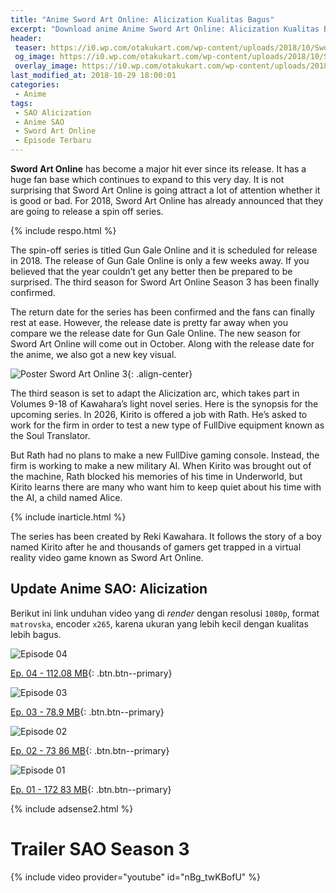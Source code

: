 ```yaml
---
title: "Anime Sword Art Online: Alicization Kualitas Bagus"
excerpt: "Download anime Anime Sword Art Online: Alicization Kualitas Bagus Art Online: Alicization, kualitas terbaik ukuran lebih kecil (episode 04)"
header:
 teaser: https://i0.wp.com/otakukart.com/wp-content/uploads/2018/10/Sword-Art-Online-Season-3-Episode-1.jpeg?resize=320,170
 og_image: https://i0.wp.com/otakukart.com/wp-content/uploads/2018/10/Sword-Art-Online-Season-3-Episode-1.jpeg?resize=640,320
 overlay_image: https://i0.wp.com/otakukart.com/wp-content/uploads/2018/10/Sword-Art-Online-Season-3-Episode-1.jpeg
last_modified_at: 2018-10-29 18:00:01
categories:
 - Anime
tags:
 - SAO Alicization
 - Anime SAO
 - Sword Art Online
 - Episode Terbaru
---
```


**Sword Art Online** has become a major hit ever since its release. It has a huge fan base which continues to expand to this very day. It is not surprising that Sword Art Online is going attract a lot of attention whether it is good or bad. For 2018, Sword Art Online has already announced that they are going to release a spin off series.

{% include respo.html %}

The spin-off series is titled Gun Gale Online and it is scheduled for release in 2018. The release of Gun Gale Online is only a few weeks away. If you believed that the year couldn’t get any better then be prepared to be surprised. The third season for Sword Art Online Season 3 has been finally confirmed.

The return date for the series has been confirmed and the fans can finally rest at ease. However, the release date is pretty far away when you compare we the release date for Gun Gale Online. The new season for Sword Art Online will come out in October. Along with the release date for the anime, we also got a new key visual.

![Poster Sword Art Online 3](https://otakukart.com/wp-content/uploads/2018/03/Sword-Art-Online-723x1024.jpg){: .align-center}

The third season is set to adapt the Alicization arc, which takes part in Volumes 9-18 of Kawahara’s light novel series. Here is the synopsis for the upcoming series. In 2026, Kirito is offered a job with Rath. He’s asked to work for the firm in order to test a new type of FullDive equipment known as the Soul Translator.

But Rath had no plans to make a new FullDive gaming console. Instead, the firm is working to make a new military AI. When Kirito was brought out of the machine, Rath blocked his memories of his time in Underworld, but Kirito learns there are many who want him to keep quiet about his time with the AI, a child named Alice.

{% include inarticle.html %}

The series has been created by Reki Kawahara. It follows the story of a boy named Kirito after he and thousands of gamers get trapped in a virtual reality video game known as Sword Art Online.

## Update Anime SAO: Alicization

Berikut ini link unduhan video yang di _render_ dengan resolusi `1080p`, format `matrovska`, encoder `x265`, karena ukuran yang lebih kecil dengan kualitas lebih bagus.

![Episode 04](https://i0.wp.com/otakukart.com/wp-content/uploads/2018/10/sword-art-alicization-episode-4-spoilers.jpeg?640,360)

[Ep. 04 - 112.08 MB](https://mi.knoacc.org/dl/zippy?srv=67&cde=WKh1PjNh&st1=SAO-4-1080p&st2=112.08MB){: .btn.btn--primary}

![Episode 03](https://i0.wp.com/otakukart.com/wp-content/uploads/2018/10/sword-art-online-alicization-episode-3.jpeg?resize=640,360)

[Ep. 03 - 78.9 MB](https://mi.knoacc.org/dl/zippy?srv=66&cde=mmmJ1DtX&st1=SAO-3-1080p&st2=79.9MB){: .btn.btn--primary}

![Episode 02](https://i0.wp.com/otakukart.com/wp-content/uploads/2018/10/sword-art-online-alicization-episode-2-1.jpg?resize=640,360)

[Ep. 02 - 73 86 MB](https://mi.knoacc.org/dl/zippy?srv=95&cde=9MgyO46q&st1=SAO-2-1080p&st2=73.86MB){: .btn.btn--primary}

![Episode 01](https://i0.wp.com/otakukart.com/wp-content/uploads/2018/10/Sword-Art-Online-Alicization-episode-1.jpg?resize=640,360)

[Ep. 01 - 172 83 MB](https://mi.knoacc.org/dl/zippy?srv=103&cde=tre0mIne&st1=SAO-1-1080p&st2=172.83){: .btn.btn--primary}

{% include adsense2.html %}

# Trailer SAO Season 3

{% include video provider="youtube" id="nBg_twKBofU" %}
